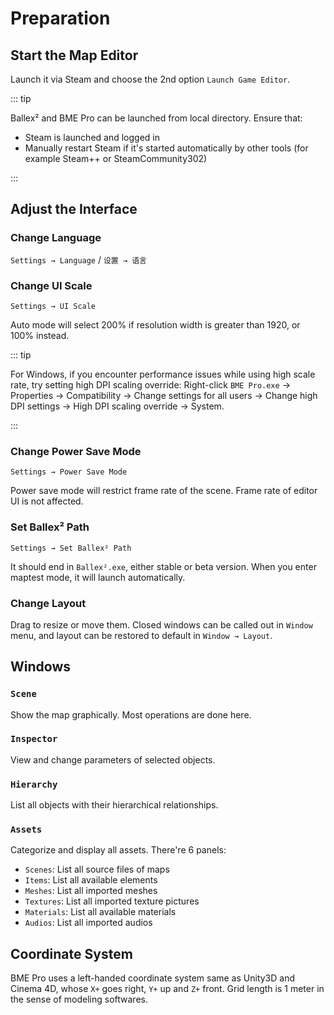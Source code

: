 # Preparation

## Start the Map Editor

Launch it via Steam and choose the 2nd option `Launch Game Editor`.

::: tip

Ballex² and BME Pro can be launched from local directory. Ensure that:

- Steam is launched and logged in
- Manually restart Steam if it's started automatically by other tools (for example Steam++ or SteamCommunity302)

:::

## Adjust the Interface

### Change Language

`Settings → Language` / `设置 → 语言`

### Change UI Scale

`Settings → UI Scale`

Auto mode will select 200% if resolution width is greater than 1920, or 100% instead.

::: tip

For Windows, if you encounter performance issues while using high scale rate, try setting high DPI scaling override: Right-click `BME Pro.exe` → Properties → Compatibility → Change settings for all users → Change high DPI settings → High DPI scaling override → System.

:::

### Change Power Save Mode

`Settings → Power Save Mode`

Power save mode will restrict frame rate of the scene. Frame rate of editor UI is not affected.

### Set Ballex² Path

`Settings → Set Ballex² Path`

It should end in `Ballex².exe`, either stable or beta version. When you enter maptest mode, it will launch automatically.

### Change Layout

Drag to resize or move them. Closed windows can be called out in `Window` menu, and layout can be restored to default in `Window → Layout`.

## Windows

### `Scene`

Show the map graphically. Most operations are done here.

### `Inspector`

View and change parameters of selected objects.

### `Hierarchy`

List all objects with their hierarchical relationships.

### `Assets`

Categorize and display all assets. There're 6 panels:

- `Scenes`: List all source files of maps
- `Items`: List all available elements
- `Meshes`: List all imported meshes
- `Textures`: List all imported texture pictures
- `Materials`: List all available materials
- `Audios`: List all imported audios

## Coordinate System

BME Pro uses a left-handed coordinate system same as Unity3D and Cinema 4D, whose `X+` goes right, `Y+` up and `Z+` front. Grid length is 1 meter in the sense of modeling softwares.
